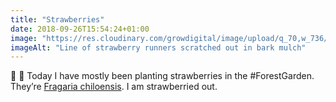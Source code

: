 ```yaml
---
title: "Strawberries"
date: 2018-09-26T15:54:24+01:00
image: "https://res.cloudinary.com/growdigital/image/upload/q_70,w_736/v1544353756/strawberry-44930200131.jpg"
imageAlt: "Line of strawberry runners scratched out in bark mulch"
---
```


🍓 👀 Today I have mostly been planting strawberries in the #ForestGarden. They’re [Fragaria chiloensis](https://pfaf.org/user/Plant.aspx?LatinName=Fragaria+chiloensis). I am strawberried out. 
